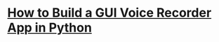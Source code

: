# [How to Build a GUI Voice Recorder App in Python](https://www.thepythoncode.com/article/make-a-gui-voice-recorder-python)